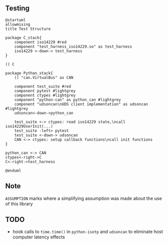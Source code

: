 ## Testing

```plantuml
@startuml
allowmixing
title Test Structure

package C_stack{
    component iso14229 #red
    component "test_harness_iso14229.so" as test_harness
    iso14229 <-down-> test_harness
}

() C

package Python_stack{
    () "can.VirtualBus" as CAN

    component test_suite #red
    component pytest #lightgrey
    component ctypes #lightgrey
    component "python-can" as python_can #lightgrey
    component "udsoncan\nUDS client implementation" as udsoncan #lightgrey
    udsoncan<-down->python_can

    test_suite <-> ctypes: read iso14229 state,\ncall iso14229UserInit(...)
    test_suite -left> pytest
    test_suite <-down-> udsoncan
    CAN <-> ctypes: setup callback functions\ncall init functions
}

python_can <-> CAN
ctypes<-right->C
C<-right->test_harness

@enduml
```

## Note

`ASSUMPTION` marks where a simplifying assumption was made about the use of this library 

## TODO
- hook calls to `time.time()` in `python-isotp` and `udsoncan` to eliminate host computer latency effects
